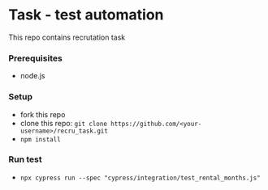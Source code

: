 # Task - test automation
This repo contains recrutation task

### Prerequisites
- node.js

### Setup
- fork this repo
- clone this repo: `git clone https://github.com/<your-username>/recru_task.git`
- `npm install`

### Run test
- `npx cypress run --spec "cypress/integration/test_rental_months.js"`